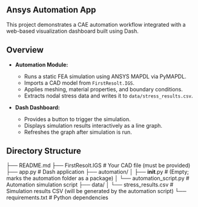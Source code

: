 ## Ansys Automation App

This project demonstrates a CAE automation workflow integrated with a web-based visualization dashboard built using Dash.

## Overview

- **Automation Module:**
  - Runs a static FEA simulation using ANSYS MAPDL via PyMAPDL.
  - Imports a CAD model from `FirstResolt.IGS`.
  - Applies meshing, material properties, and boundary conditions.
  - Extracts nodal stress data and writes it to `data/stress_results.csv`.

- **Dash Dashboard:**
  - Provides a button to trigger the simulation.
  - Displays simulation results interactively as a line graph.
  - Refreshes the graph after simulation is run.

## Directory Structure
├── README.md
├── FirstResolt.IGS              # Your CAD file (must be provided)
├── app.py                      # Dash application
├── automation/
│   ├── __init__.py           # (Empty; marks the automation folder as a package)
│   └── automation_script.py  # Automation simulation script
├── data/
│   └── stress_results.csv    # Simulation results CSV (will be generated by the automation script)
└── requirements.txt          # Python dependencies

